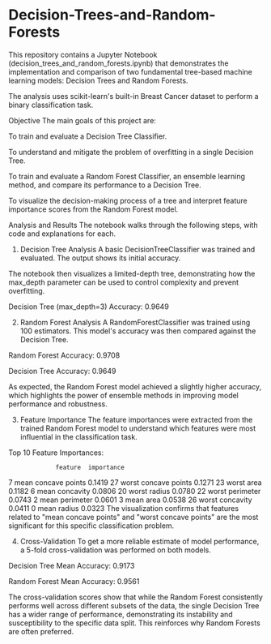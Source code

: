 # Decision-Trees-and-Random-Forests
This repository contains a Jupyter Notebook (decision_trees_and_random_forests.ipynb) that demonstrates the implementation and comparison of two fundamental tree-based machine learning models: Decision Trees and Random Forests.

The analysis uses scikit-learn's built-in Breast Cancer dataset to perform a binary classification task.

Objective
The main goals of this project are:

To train and evaluate a Decision Tree Classifier.

To understand and mitigate the problem of overfitting in a single Decision Tree.

To train and evaluate a Random Forest Classifier, an ensemble learning method, and compare its performance to a Decision Tree.

To visualize the decision-making process of a tree and interpret feature importance scores from the Random Forest model.

Analysis and Results
The notebook walks through the following steps, with code and explanations for each.

1. Decision Tree Analysis
A basic DecisionTreeClassifier was trained and evaluated. The output shows its initial accuracy.

The notebook then visualizes a limited-depth tree, demonstrating how the max_depth parameter can be used to control complexity and prevent overfitting.

Decision Tree (max_depth=3) Accuracy: 0.9649

2. Random Forest Analysis
A RandomForestClassifier was trained using 100 estimators. This model's accuracy was then compared against the Decision Tree.

Random Forest Accuracy: 0.9708

Decision Tree Accuracy: 0.9649

As expected, the Random Forest model achieved a slightly higher accuracy, which highlights the power of ensemble methods in improving model performance and robustness.

3. Feature Importance
The feature importances were extracted from the trained Random Forest model to understand which features were most influential in the classification task.

Top 10 Feature Importances:

                 feature  importance
7    mean concave points    0.1419
27  worst concave points    0.1271
23            worst area    0.1182
6         mean concavity    0.0806
20          worst radius    0.0780
22       worst perimeter    0.0743
2         mean perimeter    0.0601
3              mean area    0.0538
26       worst concavity    0.0411
0            mean radius    0.0323
The visualization confirms that features related to "mean concave points" and "worst concave points" are the most significant for this specific classification problem.

4. Cross-Validation
To get a more reliable estimate of model performance, a 5-fold cross-validation was performed on both models.

Decision Tree Mean Accuracy: 0.9173

Random Forest Mean Accuracy: 0.9561

The cross-validation scores show that while the Random Forest consistently performs well across different subsets of the data, the single Decision Tree has a wider range of performance, demonstrating its instability and susceptibility to the specific data split. This reinforces why Random Forests are often preferred.
